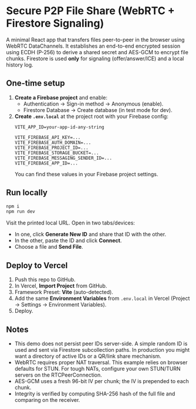 # Secure P2P File Share (WebRTC + Firestore Signaling)

A minimal React app that transfers files peer-to-peer in the browser using WebRTC DataChannels. 
It establishes an end-to-end encrypted session using ECDH (P-256) to derive a shared secret and AES-GCM to encrypt file chunks. 
Firestore is used **only** for signaling (offer/answer/ICE) and a local history log.

## One-time setup

1. **Create a Firebase project** and enable:
   - Authentication → Sign-in method → Anonymous (enable).
   - Firestore Database → Create database (in test mode for dev).
2. **Create `.env.local`** at the project root with your Firebase config:
   ```env
   VITE_APP_ID=your-app-id-any-string

   VITE_FIREBASE_API_KEY=...
   VITE_FIREBASE_AUTH_DOMAIN=...
   VITE_FIREBASE_PROJECT_ID=...
   VITE_FIREBASE_STORAGE_BUCKET=...
   VITE_FIREBASE_MESSAGING_SENDER_ID=...
   VITE_FIREBASE_APP_ID=...
   ```
   You can find these values in your Firebase project settings.

## Run locally

```bash
npm i
npm run dev
```

Visit the printed local URL. Open in two tabs/devices:
- In one, click **Generate New ID** and share that ID with the other.
- In the other, paste the ID and click **Connect**.
- Choose a file and **Send File**.

## Deploy to Vercel

1. Push this repo to GitHub.
2. In Vercel, **Import Project** from GitHub.
3. Framework Preset: **Vite** (auto-detected).
4. Add the same **Environment Variables** from `.env.local` in Vercel (Project → Settings → Environment Variables).
5. Deploy.

## Notes

- This demo does not persist peer IDs server-side. A simple random ID is used and sent via Firestore subcollection paths. In production you might want a directory of active IDs or a QR/link share mechanism.
- WebRTC requires proper NAT traversal. This example relies on browser defaults for STUN. For tough NATs, configure your own STUN/TURN servers on the RTCPeerConnection.
- AES-GCM uses a fresh 96-bit IV per chunk; the IV is prepended to each chunk.
- Integrity is verified by computing SHA-256 hash of the full file and comparing on the receiver.
